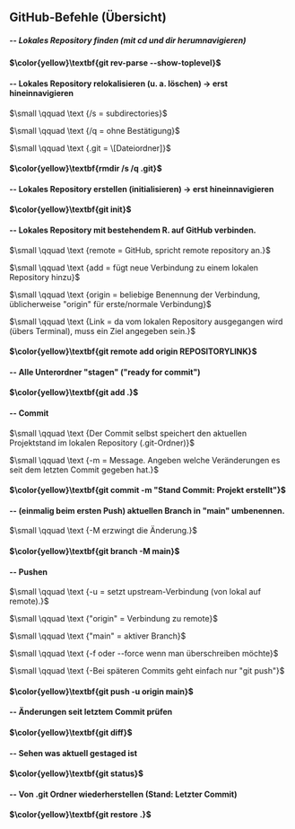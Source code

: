 ## GitHub-Befehle (Übersicht)

##### -- Lokales Repository finden (mit cd und dir herumnavigieren)

#### $\color{yellow}\textbf{git rev-parse --show-toplevel}$



#### -- Lokales Repository relokalisieren (u. a. löschen) -> erst hineinnavigieren

$\small \qquad \text	{/s = subdirectories}$

$\small \qquad \text	{/q = ohne Bestätigung}$

$\small \qquad \text	{.git = \[Dateiordner]}$

#### $\color{yellow}\textbf{rmdir /s /q .git}$



#### -- Lokales Repository erstellen (initialisieren) -> erst hineinnavigieren

#### $\color{yellow}\textbf{git init}$



#### -- Lokales Repository mit bestehendem R. auf GitHub verbinden.

$\small \qquad \text	{remote = GitHub, spricht remote repository an.}$

$\small \qquad \text	{add = fügt neue Verbindung zu einem lokalen Repository hinzu}$

$\small \qquad \text	{origin = beliebige Benennung der Verbindung, üblicherweise "origin" für erste/normale Verbindung}$

$\small \qquad \text	{Link = da vom lokalen Repository ausgegangen wird (übers Terminal), muss ein Ziel angegeben sein.}$

#### $\color{yellow}\textbf{git remote add origin REPOSITORYLINK}$



#### -- Alle Unterordner "stagen" ("ready for commit")

#### $\color{yellow}\textbf{git add .}$



#### -- Commit

$\small \qquad \text	{Der Commit selbst speichert den aktuellen Projektstand im lokalen Repository (.git-Ordner)}$

$\small \qquad \text	{-m = Message. Angeben welche Veränderungen es seit dem letzten Commit gegeben hat.}$

#### $\color{yellow}\textbf{git commit -m "Stand Commit: Projekt erstellt"}$



#### -- (einmalig beim ersten Push) aktuellen Branch in "main" umbenennen.

$\small \qquad \text	{-M erzwingt die Änderung.}$

#### $\color{yellow}\textbf{git branch -M main}$



#### -- Pushen

$\small \qquad \text {-u = setzt upstream-Verbindung (von lokal auf remote).}$

$\small \qquad \text {"origin" = Verbindung zu remote}$

$\small \qquad \text {"main" = aktiver Branch}$
 
$\small \qquad \text {-f oder --force wenn man überschreiben möchte}$

$\small \qquad \text {-Bei späteren Commits geht einfach nur "git push"}$

#### $\color{yellow}\textbf{git push -u origin main}$



#### -- Änderungen seit letztem Commit prüfen

#### $\color{yellow}\textbf{git diff}$



#### -- Sehen was aktuell gestaged ist

#### $\color{yellow}\textbf{git status}$



#### -- Von .git Ordner wiederherstellen (Stand: Letzter Commit)

#### $\color{yellow}\textbf{git restore .}$

